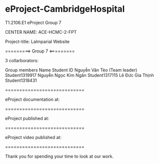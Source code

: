 # eProject-CambridgeHospital

T1.2106.E1 eProject Group 7

CENTER NAME: ACE-HCMC-2-FPT

Project-title: LaImparial Website

=========> Group 7 <=========

3 collarborators:

Group members                  Name	                           Student ID
                          Nguyễn Văn Tèo (Team leader)         Student1319917
                          Nguyễn Ngọc Kim Ngân                 Student1317115
                          Lê Đức Gia Thịnh                     Student1318431       

============================

eProject documentation at: 

============================

eProject published at: 

============================

eProject video published at: 

============================

Thank you for spending your time to look at our work.
